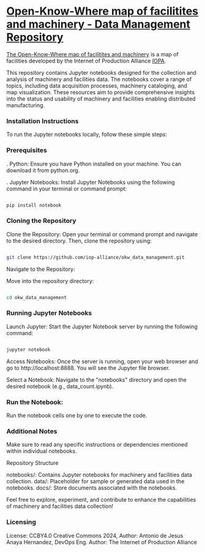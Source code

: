 # [Open-Know-Where map of facilitites and machinery - Data Management Repository](https://map.internetofproduction.org/)

[The Open-Know-Where map of facilitites and machinery](https://map.internetofproduction.org/) is a map of facilities developed by the Internet of Production Alliance [IOPA](http://internetofproduction.org/).

This repository contains Jupyter notebooks designed for the collection and analysis of machinery and facilities data. The notebooks cover a range of topics, including data acquisition processes, machinery cataloging, and map visualization. These resources aim to provide comprehensive insights into the status and usability of machinery and facilities enabling distributed manufacturing.

### Installation Instructions

To run the Jupyter notebooks locally, follow these simple steps:

### Prerequisites

. Python:
Ensure you have Python installed on your machine. You can download it from python.org.

. Jupyter Notebooks:
Install Jupyter Notebooks using the following command in your terminal or command prompt:

```bash

pip install notebook
```

### Cloning the Repository

Clone the Repository:
Open your terminal or command prompt and navigate to the desired directory. Then, clone the repository using:

```bash

git clone https://github.com/iop-alliance/okw_data_management.git
```

Navigate to the Repository:

Move into the repository directory:

```bash

cd okw_data_management
```

### Running Jupyter Notebooks

Launch Jupyter:
Start the Jupyter Notebook server by running the following command:

```bash

jupyter notebook
```

Access Notebooks:
Once the server is running, open your web browser and go to http://localhost:8888. You will see the Jupyter file browser.

Select a Notebook:
Navigate to the "notebooks" directory and open the desired notebook (e.g., data_count.ipynb).

### Run the Notebook:
Run the notebook cells one by one to execute the code.

### Additional Notes

Make sure to read any specific instructions or dependencies mentioned within individual notebooks.

Repository Structure

notebooks/: Contains Jupyter notebooks for machinery and facilities data collection.
data/: Placeholder for sample or generated data used in the notebooks.
docs/: Store documents associated with the notebooks.

Feel free to explore, experiment, and contribute to enhance the capabilities of machinery and facilities data collection!

### Licensing
License: CCBY4.0 Creative Commons 2024,
Author: Antonio de Jesus Anaya Hernandez, DevOps Eng.
Author: The Internet of Production Alliance
